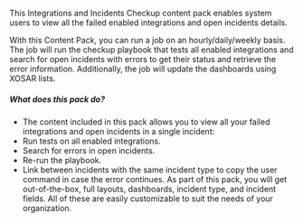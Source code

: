 This Integrations and Incidents Checkup content pack enables system users to view all the failed enabled integrations and open incidents details. 
 
With this Content Pack, you can run a job on an hourly/daily/weekly basis. The job will run the checkup playbook that tests all enabled integrations and search for open incidents with errors to get their status and retrieve the error information. Additionally, the job will update the dashboards using XOSAR lists.

##### What does this pack do? 
- The content included in this pack allows you to view all your failed integrations and open incidents in a single incident:
- Run tests on all enabled integrations.
- Search for errors in open incidents.
- Re-run the playbook.
- Link between incidents with the same incident type to copy the user command in case the error continues.
As part of this pack, you will get out-of-the-box, full layouts, dashboards, incident type, and incident fields. All of these are easily customizable to suit the needs of your organization.
